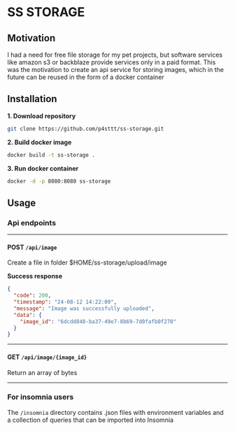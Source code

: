 # SS STORAGE

## Motivation

I had a need for free file storage for my pet projects, but software services like amazon s3 or backblaze provide services only in a paid format. This was the motivation to create an api service for storing images, which in the future can be reused in the form of a docker container

## Installation

**1. Download repository**
```bash
git clone https://github.com/p4sttt/ss-storage.git
```

**2. Build docker image** 
```bash
docker build -t ss-storage .
```

**3. Run docker container**
```bash
docker -d -p 8080:8080 ss-storage
```

## Usage

### Api endpoints

---

#### POST ``/api/image``
Create a file in folder $HOME/ss-storage/upload/image

**Success response**
```json
{
  "code": 200,
  "timestamp": "24-08-12 14:22:09",
  "message": "Image was successfully uploaded",
  "data": {
    "image_id": "6dcdd848-ba37-49e7-8b69-7d0fafb0f270"
  }
}
```

---

#### GET ``/api/image/{image_id}``
Return an array of bytes

---

### For insomnia users

The ``/insomnia`` directory contains .json files with environment variables and a collection of queries that can be imported into Insomnia